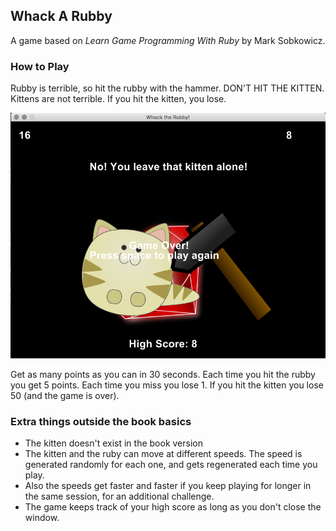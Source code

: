 ## Whack A Rubby

A game based on _Learn Game Programming With Ruby_ by Mark Sobkowicz.

### How to Play

Rubby is terrible, so hit the rubby with the hammer. DON'T HIT THE KITTEN. Kittens are not terrible. If you hit the kitten, you lose.

![screenshot from the whack a rubby game](https://github.com/kdaniels/whackarubby/raw/master/images/screenshot.png "Seriously, don't hit the kitten.")

Get as many points as you can in 30 seconds. Each time you hit the rubby you get 5 points. Each time you miss you lose 1. If you hit the kitten you lose 50 (and the game is over).

### Extra things outside the book basics

* The kitten doesn't exist in the book version
* The kitten and the ruby can move at different speeds. The speed is generated randomly for each one, and gets regenerated each time you play.
* Also the speeds get faster and faster if you keep playing for longer in the same session, for an additional challenge.
* The game keeps track of your high score as long as you don't close the window.
